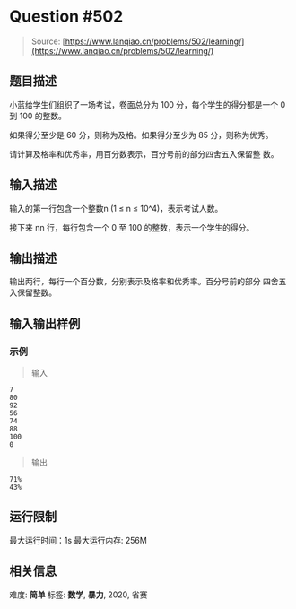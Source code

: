 # Question #502

> Source: [https://www.lanqiao.cn/problems/502/learning/](https://www.lanqiao.cn/problems/502/learning/)

## 题目描述

小蓝给学生们组织了一场考试，卷面总分为 100 分，每个学生的得分都是一个 0 到 100 的整数。

如果得分至少是 60 分，则称为及格。如果得分至少为 85 分，则称为优秀。

请计算及格率和优秀率，用百分数表示，百分号前的部分四舍五入保留整 数。

## 输入描述

输入的第一行包含一个整数n (1 ≤ n ≤ 10^4)，表示考试人数。

接下来 nn 行，每行包含一个 0 至 100 的整数，表示一个学生的得分。

## 输出描述

输出两行，每行一个百分数，分别表示及格率和优秀率。百分号前的部分 四舍五入保留整数。

## 输入输出样例

### 示例

> 输入

    7
    80
    92
    56
    74
    88
    100
    0

> 输出

    71%
    43%

## 运行限制

最大运行时间：1s
最大运行内存: 256M

## 相关信息

难度: **简单**
标签: **数学**, **暴力**, 2020, 省赛